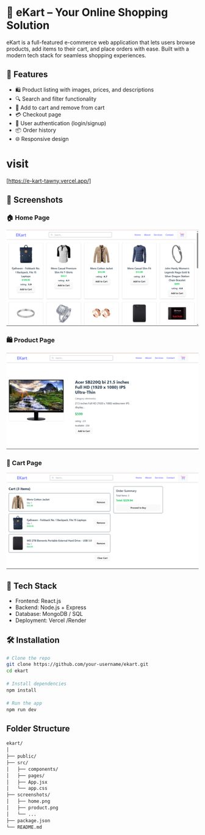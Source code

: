 # 🛒 eKart – Your Online Shopping Solution

eKart is a full-featured e-commerce web application that lets users browse products, add items to their cart, and place orders with ease. Built with a modern tech stack for seamless shopping experiences.

## 🚀 Features

- 🛍️ Product listing with images, prices, and descriptions
- 🔍 Search and filter functionality
- 🛒 Add to cart and remove from cart
- 💳 Checkout page
- 🔐 User authentication (login/signup)
- 📦 Order history
- 🌐 Responsive design

# visit
[https://e-kart-tawny.vercel.app/]

## 📸 Screenshots

### 🏠 Home Page
![Home Page](screenshots/home.png)

### 🛍️ Product Page
![Product Page](screenshots/product.png)

### 🛒 Cart Page
![Cart Page](screenshots/cart.png)





## 🧰 Tech Stack

- Frontend: React.js 
- Backend: Node.js + Express
- Database: MongoDB /  SQL
- Deployment: Vercel /Render

## 🛠️ Installation

```bash
# Clone the repo
git clone https://github.com/your-username/ekart.git
cd ekart

# Install dependencies
npm install

# Run the app
npm run dev
```
## Folder Structure
```bash
ekart/
│
├── public/
├── src/
│   ├── components/
│   ├── pages/
│   ├── App.jsx
│   └── app.css
├── screenshots/
│   ├── home.png
│   ├── product.png
│   └── ...
├── package.json
└── README.md
```
